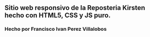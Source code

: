 ## Sitio web responsivo de la Reposteria Kirsten hecho con HTML5, CSS y JS puro.

### Hecho por Francisco Ivan Perez Villalobos
